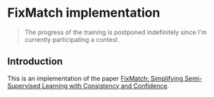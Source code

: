 # FixMatch implementation

> The progress of the training is postponed indefinitely since I'm currently participating a contest.

## Introduction

This is an implementation of the paper [FixMatch: Simplifying Semi-Supervised Learning with Consistency and Confidence](https://arxiv.org/abs/2001.07685).
